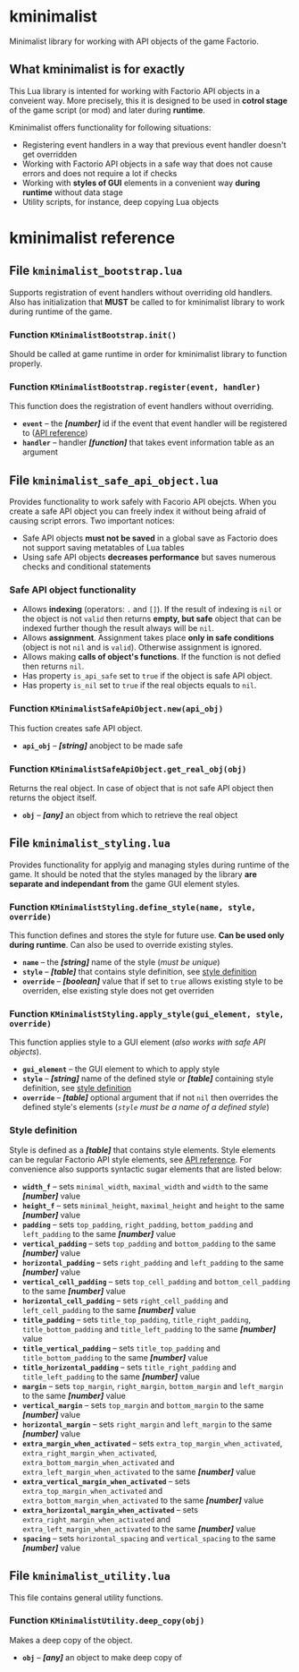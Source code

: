 # kminimalist

Minimalist library for working with API objects of the game Factorio.

## What kminimalist is for exactly

This Lua library is intented for working with Factorio API objects in a conveient way. More precisely, this it is designed to be used in **cotrol stage** of the game script (or mod) and later during **runtime**.

Kminimalist offers functionality for following situations:

* Registering event handlers in a way that previous event handler doesn't get overridden
* Working with Factorio API objects in a safe way that does not cause errors and does not require a lot if checks
* Working with **styles of GUI** elements in a convenient way **during runtime** without data stage
* Utility scripts, for instance, deep copying Lua objects

# kminimalist reference

## File ``kminimalist_bootstrap.lua``

Supports registration of event handlers without overriding old handlers. Also has initialization that **MUST** be called to for kminimalist library to work during runtime of the game.

### Function ``KMinimalistBootstrap.init()``

Should be called at game runtime in order for kminimalist library to function properly.

### Function ``KMinimalistBootstrap.register(event, handler)``

This function does the registration of event handlers without overriding.

* **``event``** – the ***[number]*** id if the event that event handler will be registered to ([API reference](https://lua-api.factorio.com/latest/defines.html#defines.events))
* **``handler``** – handler ***[function]*** that takes event information table as an argument

## File ``kminimalist_safe_api_object.lua``

Provides functionality to work safely with Facorio API obejcts. When you create a safe API object you can freely index it without being afraid of causing script errors. Two important notices:

* Safe API objects **must not be saved** in a global save as Factorio does not support saving metatables of Lua tables
* Using safe API objects **decreases performance** but saves numerous checks and conditional statements

### Safe API object functionality

* Allows **indexing** (operators: ``.`` and ``[]``). If the result of indexing is ``nil`` or the object is not ``valid`` then returns **empty, but safe** object that can be indexed further though the result always will be ``nil``.
* Allows **assignment**. Assignment takes place **only in safe conditions** (object is not ``nil`` and is ``valid``). Otherwise assignment is ignored.
* Allows making **calls of object's functions**. If the function is not defied then returns ``nil``.
* Has property ``is_api_safe`` set to ``true`` if the object is safe API object.
* Has property ``is_nil`` set to ``true`` if the real objects equals to ``nil``.

### Function ``KMinimalistSafeApiObject.new(api_obj)``

This fuction creates safe API object.

* **``api_obj``** – ***[string]*** anobject to be made safe

### Function ``KMinimalistSafeApiObject.get_real_obj(obj)``

Returns the real object. In case of object that is not safe API object then returns the object itself.

* **``obj``** – ***[any]*** an object from which to retrieve the real object

## File ``kminimalist_styling.lua``

Provides functionality for applyig and managing styles during runtime of the game. It should be noted that the styles managed by the library **are separate and independant from** the game GUI element styles.

### Function ``KMinimalistStyling.define_style(name, style, override)``

This function defines and stores the style for future use. **Can be used only during runtime**. Can also be used to override existing styles.

* **``name``** – the ***[string]*** name of the style (*must be unique*)
* **``style``** – ***[table]*** that contains style definition, see [style definition](#style-definition)
* **``override``** – ***[boolean]*** value that if set to ``true`` allows existing style to be overriden, else existing style does not get overriden

### Function ``KMinimalistStyling.apply_style(gui_element, style, override)``

This function applies style to a GUI element (*also works with safe API objects*).

* **``gui_element``** – the GUI element to which to apply style
* **``style``** – ***[string]*** name of the defined style or ***[table]*** containing style definition, see [style definition](#style-definition)
* **``override``** – ***[table]*** optional argument that if not ``nil`` then overrides the defined style's elements (*``style`` must be a name of a defined style*)

### Style definition

Style is defined as a ***[table]*** that contains style elements. Style elements can be regular Factorio API style elements, see [API reference](https://lua-api.factorio.com/latest/LuaStyle.html). For convenience also supports syntactic sugar elements that are listed below:

* **``width_f``** – sets ``minimal_width``, ``maximal_width`` and ``width`` to the same ***[number]*** value
* **``height_f``** – sets ``minimal_height``, ``maximal_height`` and ``height`` to the same ***[number]*** value
* **``padding``** – sets ``top_padding``, ``right_padding``, ``bottom_padding`` and ``left_padding`` to the same ***[number]*** value
* **``vertical_padding``** – sets ``top_padding`` and ``bottom_padding`` to the same ***[number]*** value
* **``horizontal_padding``** – sets ``right_padding`` and ``left_padding`` to the same ***[number]*** value
* **``vertical_cell_padding``** – sets ``top_cell_padding`` and ``bottom_cell_padding`` to the same ***[number]*** value
* **``horizontal_cell_padding``** – sets ``right_cell_padding`` and ``left_cell_padding`` to the same ***[number]*** value
* **``title_padding``** – sets ``title_top_padding``, ``title_right_padding``, ``title_bottom_padding`` and ``title_left_padding`` to the same ***[number]*** value
* **``title_vertical_padding``** – sets ``title_top_padding`` and ``title_bottom_padding`` to the same ***[number]*** value
* **``title_horizontal_padding``** – sets ``title_right_padding`` and ``title_left_padding`` to the same ***[number]*** value
* **``margin``** – sets ``top_margin``, ``right_margin``, ``bottom_margin`` and ``left_margin`` to the same ***[number]*** value
* **``vertical_margin``** – sets ``top_margin`` and ``bottom_margin`` to the same ***[number]*** value
* **``horizontal_margin``** – sets ``right_margin`` and ``left_margin`` to the same ***[number]*** value
* **``extra_margin_when_activated``** – sets ``extra_top_margin_when_activated``, ``extra_right_margin_when_activated``, ``extra_bottom_margin_when_activated`` and ``extra_left_margin_when_activated`` to the same ***[number]*** value
* **``extra_vertical_margin_when_activated``** – sets ``extra_top_margin_when_activated`` and ``extra_bottom_margin_when_activated`` to the same ***[number]*** value
* **``extra_horizontal_margin_when_activated``** – sets ``extra_right_margin_when_activated`` and ``extra_left_margin_when_activated`` to the same ***[number]*** value
* **``spacing``** – sets ``horizontal_spacing`` and ``vertical_spacing`` to the same ***[number]*** value

## File ``kminimalist_utility.lua``

This file contains general utility functions.

### Function ``KMinimalistUtility.deep_copy(obj)``

Makes a deep copy of the object.

* **``obj``** – ***[any]*** an object to make deep copy of